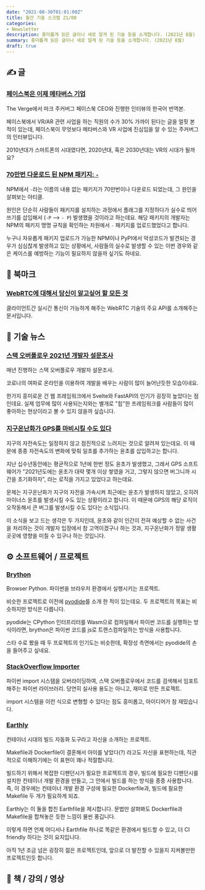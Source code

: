 ```yaml
---
date: "2021-08-30T01:01:00Z"
title: 월간 기술 스크랩 21/08
categories:
- Newsletter
description: 흥미롭게 읽은 글이나 새로 알게 된 기술 등을 소개합니다. (2021년 8월)
summary: 흥미롭게 읽은 글이나 새로 알게 된 기술 등을 소개합니다. (2021년 8월)
draft: true
---
```


## ✍️ 글

### [페이스북은 이제 메타버스 기업](https://c-rocket.net/facebook_mark_zuckerberg_metaverse_the_verge/)

The Verge에서 마크 주커버그 페이스북 CEO와 진행한 인터뷰의 한국어 번역본.

페이스북에서 VR/AR 관련 사업을 하는 직원의 수가 30% 가까이 된다는 글을 얼핏 본적이 있는데,
페이스북이 무엇보다 메타버스와 VR 사업에 진심임을 알 수 있는 주커버그의 인터뷰입니다.

2010년대가 스마트폰의 시대였다면, 2020년대, 혹은 2030년대는 VR의 시대가 될까요?

### [70만번 다운로드 된 NPM 패키지: `-`](https://www.bleepingcomputer.com/news/software/empty-npm-package-has-over-700-000-downloads-heres-why/)

NPM에서 `-`라는 이름의 내용 없는 패키지가 70만번이나 다운로드 되었는데,
그 원인을 살펴보는 아티클.

원인은 단순히 사람들이 패키지를 설치하는 과정에서
플래그를 지정하다가 실수로 띄어쓰기를 삽입해서 (`-P` --> `- P`) 발생했을 것이라고 하는데요.
해당 패키지의 개발자는 NPM의 패키지 명명 규칙을 확인하는 차원에서 `-` 패키지를 업로드했었다고 합니다.

누구나 자유롭게 패키지 업로드가 가능한 NPM이나 PyPI에서 악성코드가 발견되는 경우가 심심찮게 발생하고 있는 상황에서,
사람들의 실수로 발생할 수 있는 이번 경우와 같은 케이스를 예방하는 기능이 필요하지 않을까 싶기도 하네요.

## 📌 북마크

### [WebRTC에 대해서 당신이 알고싶어 할 모든 것](https://blog.openreplay.com/everything-you-ever-wanted-to-know-about-webrtc)

클라이언트간 실시간 통신이 가능하게 해주는 WebRTC 기술의 주요 API를 소개해주는 문서입니다.

## 📰 기술 뉴스

### [스택 오버플로우 2021년 개발자 설문조사](https://stackoverflow.blog/2021/08/02/2021-stack-overflow-developer-survey-results/)

매년 진행하는 스택 오버플로우 개발자 설문조사.

코로나의 여파로 온라인을 이용하여 개발을 배우는 사람이 많이 늘어난듯한 모습이네요.

한가지 흥미로운 건 웹 프레임워크에서 Svelte와 FastAPI의 인기가 굉장히 높았다는 점인데요.
실제 업무에 많이 사용되는지와는 별개로 "힙"한 프레임워크를 사람들이 많이 좋아하는 현상이라고 볼 수 있지 않을까 싶습니다.

### [지구온난화가 GPS를 마비시킬 수도 있다](https://mobile.twitter.com/ariadneconill/status/1422163289518313474)

지구의 자전속도는 일정하지 않고 점진적으로 느려지는 것으로 알려져 있는데요.
이 때문에 종종 자전속도의 변화에 맞춰 일초를 추가하는 윤초를 삽입하고는 합니다.

지난 십수년동안에는 평균적으로 1년에 한번 정도 윤초가 발생했고,
그래서 GPS 소프트웨어가 "2021년도에는 윤초가 대략 몇개 이상 쌓였을 거고, 그렇지 않으면 버그니까 시간을 초기화하자",
라는 로직을 가지고 있었다고 하는데요.

문제는 지구온난화가 지구의 자전을 가속시켜 최근에는 윤초가 발생하지 않았고, 오히려 마이너스 윤초를 발생시킬 수도 있는 상황이라고 합니다.
이 때문에 GPS의 해당 로직이 오작동해서 큰 버그를 발생시킬 수도 있다는 소식입니다.

이 소식을 보고 드는 생각은 두 가지인데,
윤초와 같이 인간이 전혀 예상할 수 없는 사건을 처리하는 것이 개발자 입장에서 참 고역이겠구나 하는 것과,
지구온난화가 정말 생활 곳곳에 영향을 미칠 수 있구나 하는 것입니다.

## ⚙️ 소프트웨어 / 프로젝트

### [Brython](https://github.com/brython-dev/brython)

Browser Python. 파이썬을 브라우저 환경에서 실행시키는 프로젝트.

비슷한 프로젝트로 이전에 [pyodide](https://github.com/pyodide/pyodide)를 소개 한 적이 있는데요.
두 프로젝트의 목표는 비슷하지만 방식은 다릅니다.

pyodide는 CPython 인터프리터를 Wasm으로 컴파일해서 파이썬 코드를 실행하는 방식이라면,
brython은 파이썬 코드를 js로 트랜스컴파일하는 방식을 사용합니다.

스타 수로 봤을 때 두 프로젝트의 인기도는 비슷한데,
확장성 측면에서는 pyodide의 손을 들어주고 싶네요.

### [StackOverflow Importer](https://github.com/drathier/stack-overflow-import)

파이썬 import 시스템을 오버라이딩하여, 스택 오버플로우에서 코드를 검색해서 임포트 해주는 파이썬 라이브러리.
당연히 실사용 용도는 아니고, 재미로 만든 프로젝트.

import 시스템을 이런 식으로 변형할 수 있다는 점도 흥미롭고, 아이디어가 참 재밌습니다.

### [Earthly](https://github.com/earthly/earthly)

컨테이너 시대의 빌드 자동화 도구라고 자신을 소개하는 프로젝트.

Makefile과 Dockerfile이 결혼해서 아이를 낳았다(?) 라고도 자신을 표현하는데,
직관적으로 이해하기에는 이 표현이 꽤나 적절합니다.

빌드하기 위해서 복잡한 디펜던시가 필요한 프로젝트의 경우,
빌드에 필요한 디펜던시를 설치한 컨테이너 개발 환경을 만들고,
그 안에서 빌드를 하는 방식을 종종 사용합니다.
즉, 이 경우에는 컨테이너 개발 환경 구성에 필요한 Dockerfile과, 빌드에 필요한 Makefile 두 개가 필요하게 되죠.

Earthly는 이 둘을 합친 Earthfile을 제시합니다.
문법만 살펴봐도 Dockerfile과 Makefile을 합쳐놓은 듯한 느낌이 물씬 풍깁니다.

이렇게 하면 언제 어디서나 Earthfile 하나로 똑같은 환경에서 빌드할 수 있고,
더 CI friendly 하다는 것이 요지입니다.

아직 1년 조금 넘은 굉장히 젊은 프로젝트인데, 앞으로 더 발전할 수 있을지 지켜볼만한 프로젝트인듯 합니다.

## 📙 책 / 강의 / 영상
